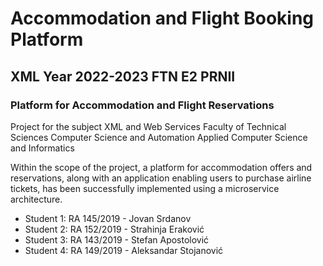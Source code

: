 # Accommodation and Flight Booking Platform

## XML Year 2022-2023 FTN E2 PRNII
### Platform for Accommodation and Flight Reservations
Project for the subject XML and Web Services
Faculty of Technical Sciences
Computer Science and Automation
Applied Computer Science and Informatics

Within the scope of the project, a platform for accommodation offers and reservations, along with an application enabling users to purchase airline tickets, has been successfully implemented using a microservice architecture.

* Student 1: RA 145/2019 - Jovan Srdanov  
* Student 2: RA 152/2019 - Strahinja Eraković   
* Student 3: RA 143/2019 - Stefan Apostolović  
* Student 4: RA 149/2019 - Aleksandar Stojanović  
